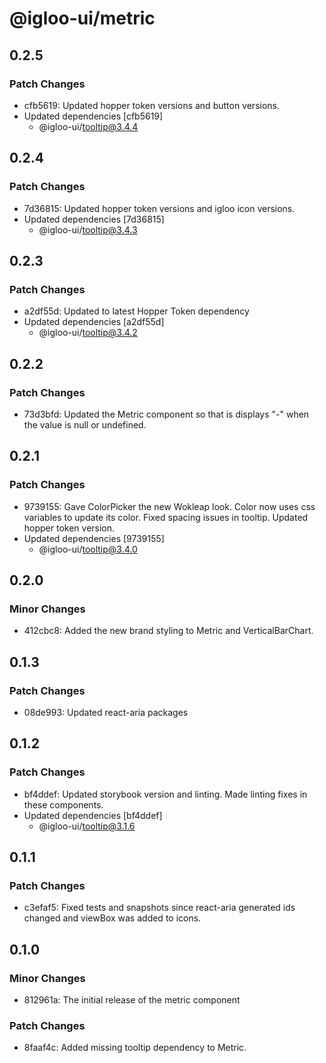 # @igloo-ui/metric

## 0.2.5

### Patch Changes

- cfb5619: Updated hopper token versions and button versions.
- Updated dependencies [cfb5619]
  - @igloo-ui/tooltip@3.4.4

## 0.2.4

### Patch Changes

- 7d36815: Updated hopper token versions and igloo icon versions.
- Updated dependencies [7d36815]
  - @igloo-ui/tooltip@3.4.3

## 0.2.3

### Patch Changes

- a2df55d: Updated to latest Hopper Token dependency
- Updated dependencies [a2df55d]
  - @igloo-ui/tooltip@3.4.2

## 0.2.2

### Patch Changes

- 73d3bfd: Updated the Metric component so that is displays "-" when the value is null or undefined.

## 0.2.1

### Patch Changes

- 9739155: Gave ColorPicker the new Wokleap look. Color now uses css variables to update its color. Fixed spacing issues in tooltip. Updated hopper token version.
- Updated dependencies [9739155]
  - @igloo-ui/tooltip@3.4.0

## 0.2.0

### Minor Changes

- 412cbc8: Added the new brand styling to Metric and VerticalBarChart.

## 0.1.3

### Patch Changes

- 08de993: Updated react-aria packages

## 0.1.2

### Patch Changes

- bf4ddef: Updated storybook version and linting. Made linting fixes in these components.
- Updated dependencies [bf4ddef]
  - @igloo-ui/tooltip@3.1.6

## 0.1.1

### Patch Changes

- c3efaf5: Fixed tests and snapshots since react-aria generated ids changed and viewBox was added to icons.

## 0.1.0

### Minor Changes

- 812961a: The initial release of the metric component

### Patch Changes

- 8faaf4c: Added missing tooltip dependency to Metric.
